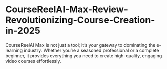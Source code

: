 # CourseReelAI-Max-Review-Revolutionizing-Course-Creation-in-2025
CourseReelAI Max is not just a tool; it’s your gateway to dominating the e-learning industry. Whether you’re a seasoned professional or a complete beginner, it provides everything you need to create high-quality, engaging video courses effortlessly.
